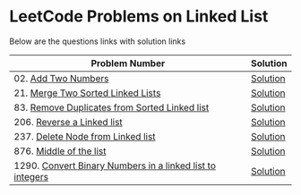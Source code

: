 # LeetCode Problems on Linked List
Below are the questions links with solution links


|Problem Number|Solution|
|--------------|--------|
|02. [Add Two Numbers](https://leetcode.com/problems/add-two-numbers)|[Solution](https://github.com/HarshOza36/LeetCode_Problems/blob/main/Linked%20List/P02%20-%20addTwoNumbers.py)|
|21. [Merge Two Sorted Linked  Lists](https://leetcode.com/problems/merge-two-sorted-lists)|[Solution]()|
|83. [Remove Duplicates from Sorted Linked list](https://leetcode.com/problems/remove-duplicates-from-sorted-list)|[Solution]()|
|206. [Reverse a Linked list](https://leetcode.com/problems/reverse-linked-list)|[Solution]()|
|237. [Delete Node from Linked list](https://leetcode.com/problems/delete-node-in-a-linked-list)|[Solution]()|
|876. [Middle of the list](https://leetcode.com/problems/middle-of-the-linked-list)|[Solution]()|
|1290. [Convert Binary Numbers in a linked list to integers](https://leetcode.com/problems/convert-binary-number-in-a-linked-list-to-integer)|[Solution](https://github.com/HarshOza36/LeetCode_Problems/blob/main/Linked%20List/P1290%20-%20convertBinNoinLinkedListToINT.py)|
